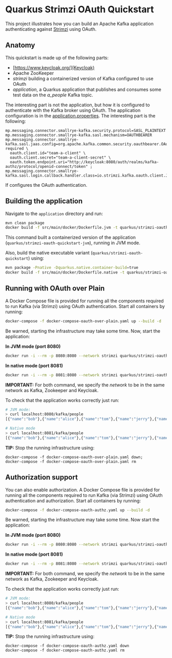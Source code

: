 Quarkus Strimzi OAuth Quickstart
=================================

This project illustrates how you can build an Apache Kafka application authenticating against [Strimzi](https://strimzi.io/) using OAuth. 

## Anatomy

This quickstart is made up of the following parts:

* [https://www.keycloak.org/](Keycloak) 
* Apache ZooKeeper
* _strimzi_ building a containerized version of Kafka configured to use OAuth
* _application_, a Quarkus application that publishes and consumes some test data on the _a_people_ Kafka topic.

The interesting part is not the application, but how it is configured to authenticate with the Kafka broker using OAuth.
The application configuration is in the [application.properties](application/src/main/resources/application.properties).
The interesting part is the following:

```properties
mp.messaging.connector.smallrye-kafka.security.protocol=SASL_PLAINTEXT
mp.messaging.connector.smallrye-kafka.sasl.mechanism=OAUTHBEARER
mp.messaging.connector.smallrye-kafka.sasl.jaas.config=org.apache.kafka.common.security.oauthbearer.OAuthBearerLoginModule required \
  oauth.client.id="team-a-client" \
  oauth.client.secret="team-a-client-secret" \
  oauth.token.endpoint.uri="http://keycloak:8080/auth/realms/kafka-authz/protocol/openid-connect/token" ;
mp.messaging.connector.smallrye-kafka.sasl.login.callback.handler.class=io.strimzi.kafka.oauth.client.JaasClientOauthLoginCallbackHandler
```

If configures the OAuth authentication.


## Building the application

Navigate to the `application` directory and run:

```bash
mvn clean package
docker build -f src/main/docker/Dockerfile.jvm -t quarkus/strimzi-oauth-quickstart-jvm .
```

This command built a containerized version of the application (`quarkus/strimzi-oauth-quickstart-jvm`), running in JVM mode.

Also, build the native executable variant (`quarkus/strimzi-oauth-quickstart`) using:

```bash
mvn package -Pnative -Dquarkus.native.container-build=true
docker build -f src/main/docker/Dockerfile.native -t quarkus/strimzi-oauth-quickstart .
```

## Running with OAuth over Plain

A Docker Compose file is provided for running all the components required to run Kafka (via Strimzi) using OAuth authentication.
Start all containers by running:

```bash
docker-compose -f docker-compose-oauth-over-plain.yaml up --build -d
```

Be warned, starting the infrastructure may take some time.
Now, start the application:

**In JVM mode (port 8080)**

```bash
docker run -i --rm -p 8080:8080 --network strimzi quarkus/strimzi-oauth-quickstart-jvm
```

**In native mode (port 8081)**

```bash
docker run -i --rm -p 8081:8080 --network strimzi quarkus/strimzi-oauth-quickstart
```

**IMPORTANT:** For both command, we specify the _network_ to be in the same network as Kafka, Zookeeper and Keycloak.

To check that the application works correctly just run:

```bash 
# JVM mode:
> curl localhost:8080/kafka/people
[{"name":"bob"},{"name":"alice"},{"name":"tom"},{"name":"jerry"},{"name":"anna"},{"name":"ken"},{"name":"bob"},{"name":"alice"},{"name":"tom"},{"name":"jerry"},{"name":"anna"},{"name":"ken"}]

# Native mode
> curl localhost:8081/kafka/people
[{"name":"bob"},{"name":"alice"},{"name":"tom"},{"name":"jerry"},{"name":"anna"},{"name":"ken"},{"name":"bob"},{"name":"alice"},{"name":"tom"},{"name":"jerry"},{"name":"anna"},{"name":"ken"}]
```

**TIP:** Stop the running infrastructure using:
```shell script
docker-compose -f docker-compose-oauth-over-plain.yaml down; 
docker-compose -f docker-compose-oauth-over-plain.yaml rm
```


## Authorization support

You can also enable authorization.
A Docker Compose file is provided for running all the components required to run Kafka (via Strimzi) using OAuth authentication and authorization.
Start all containers by running:

```bash
docker-compose -f docker-compose-oauth-authz.yaml up --build -d
```
Be warned, starting the infrastructure may take some time.
Now start the application:

**In JVM mode (port 8080)**

```bash
docker run -i --rm -p 8080:8080 --network strimzi quarkus/strimzi-oauth-quickstart-jvm
```

**In native mode (port 8081)**

```bash
docker run -i --rm -p 8081:8080 --network strimzi quarkus/strimzi-oauth-quickstart
```

**IMPORTANT:** For both command, we specify the _network_ to be in the same network as Kafka, Zookeeper and Keycloak.

To check that the application works correctly just run:

```bash 
# JVM mode:
> curl localhost:8080/kafka/people
[{"name":"bob"},{"name":"alice"},{"name":"tom"},{"name":"jerry"},{"name":"anna"},{"name":"ken"},{"name":"bob"},{"name":"alice"},{"name":"tom"},{"name":"jerry"},{"name":"anna"},{"name":"ken"}]

# Native mode
> curl localhost:8081/kafka/people
[{"name":"bob"},{"name":"alice"},{"name":"tom"},{"name":"jerry"},{"name":"anna"},{"name":"ken"},{"name":"bob"},{"name":"alice"},{"name":"tom"},{"name":"jerry"},{"name":"anna"},{"name":"ken"}]
```

**TIP:** Stop the running infrastructure using:
```shell script
docker-compose -f docker-compose-oauth-authz.yaml down 
docker-compose -f docker-compose-oauth-authz.yaml rm
```